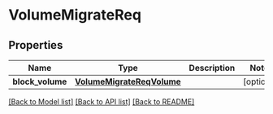 # VolumeMigrateReq

## Properties
Name | Type | Description | Notes
------------ | ------------- | ------------- | -------------
**block_volume** | [**VolumeMigrateReqVolume**](VolumeMigrateReqVolume.md) |  | [optional] 

[[Back to Model list]](../README.md#documentation-for-models) [[Back to API list]](../README.md#documentation-for-api-endpoints) [[Back to README]](../README.md)


